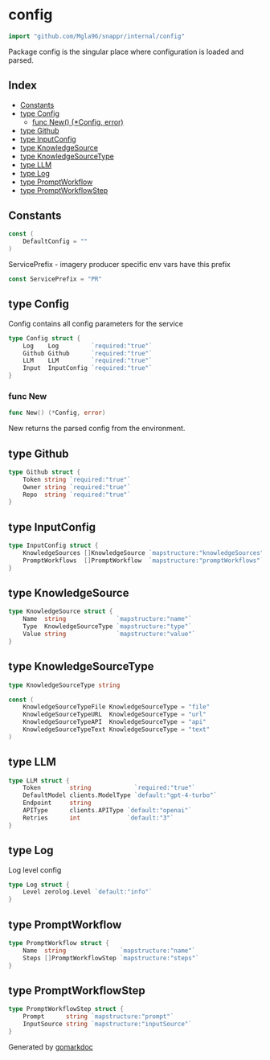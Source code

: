 <!-- Code generated by gomarkdoc. DO NOT EDIT -->

# config

```go
import "github.com/Mgla96/snappr/internal/config"
```

Package config is the singular place where configuration is loaded and parsed.

## Index

- [Constants](<#constants>)
- [type Config](<#Config>)
  - [func New\(\) \(\*Config, error\)](<#New>)
- [type Github](<#Github>)
- [type InputConfig](<#InputConfig>)
- [type KnowledgeSource](<#KnowledgeSource>)
- [type KnowledgeSourceType](<#KnowledgeSourceType>)
- [type LLM](<#LLM>)
- [type Log](<#Log>)
- [type PromptWorkflow](<#PromptWorkflow>)
- [type PromptWorkflowStep](<#PromptWorkflowStep>)


## Constants

<a name="DefaultConfig"></a>

```go
const (
    DefaultConfig = ""
)
```

<a name="ServicePrefix"></a>ServicePrefix \- imagery producer specific env vars have this prefix

```go
const ServicePrefix = "PR"
```

<a name="Config"></a>
## type Config

Config contains all config parameters for the service

```go
type Config struct {
    Log    Log         `required:"true"`
    Github Github      `required:"true"`
    LLM    LLM         `required:"true"`
    Input  InputConfig `required:"true"`
}
```

<a name="New"></a>
### func New

```go
func New() (*Config, error)
```

New returns the parsed config from the environment.

<a name="Github"></a>
## type Github



```go
type Github struct {
    Token string `required:"true"`
    Owner string `required:"true"`
    Repo  string `required:"true"`
}
```

<a name="InputConfig"></a>
## type InputConfig



```go
type InputConfig struct {
    KnowledgeSources []KnowledgeSource `mapstructure:"knowledgeSources"`
    PromptWorkflows  []PromptWorkflow  `mapstructure:"promptWorkflows"`
}
```

<a name="KnowledgeSource"></a>
## type KnowledgeSource



```go
type KnowledgeSource struct {
    Name  string              `mapstructure:"name"`
    Type  KnowledgeSourceType `mapstructure:"type"`
    Value string              `mapstructure:"value"`
}
```

<a name="KnowledgeSourceType"></a>
## type KnowledgeSourceType



```go
type KnowledgeSourceType string
```

<a name="KnowledgeSourceTypeFile"></a>

```go
const (
    KnowledgeSourceTypeFile KnowledgeSourceType = "file"
    KnowledgeSourceTypeURL  KnowledgeSourceType = "url"
    KnowledgeSourceTypeAPI  KnowledgeSourceType = "api"
    KnowledgeSourceTypeText KnowledgeSourceType = "text"
)
```

<a name="LLM"></a>
## type LLM



```go
type LLM struct {
    Token        string            `required:"true"`
    DefaultModel clients.ModelType `default:"gpt-4-turbo"`
    Endpoint     string
    APIType      clients.APIType `default:"openai"`
    Retries      int             `default:"3"`
}
```

<a name="Log"></a>
## type Log

Log level config

```go
type Log struct {
    Level zerolog.Level `default:"info"`
}
```

<a name="PromptWorkflow"></a>
## type PromptWorkflow



```go
type PromptWorkflow struct {
    Name  string               `mapstructure:"name"`
    Steps []PromptWorkflowStep `mapstructure:"steps"`
}
```

<a name="PromptWorkflowStep"></a>
## type PromptWorkflowStep



```go
type PromptWorkflowStep struct {
    Prompt      string `mapstructure:"prompt"`
    InputSource string `mapstructure:"inputSource"`
}
```

Generated by [gomarkdoc](<https://github.com/princjef/gomarkdoc>)
